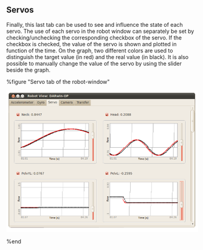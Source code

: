 ## Servos

Finally, this last tab can be used to see and influence the state of each servo.
The use of each servo in the robot window can separately be set by
checking/unchecking the corresponding checkbox of the servo. If the checkbox is
checked, the value of the servo is shown and plotted in function of the time. On
the graph, two different colors are used to distinguish the target value (in
red) and the real value (in black). It is also possible to manually change the
value of the servo by using the slider beside the graph.

%figure "Servo tab of the robot-window"

![window_servos.png](images/window_servos.png)

%end

